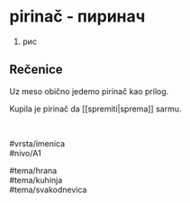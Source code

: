 # pirinač - пиринач

1. рис

## Rečenice

Uz meso obično jedemo pirinač kao prilog.

Kupila je pirinač da [[spremiti|sprema]] sarmu.

<br>

#vrsta/imenica  
#nivo/A1  

#tema/hrana  
#tema/kuhinja  
#tema/svakodnevica  

